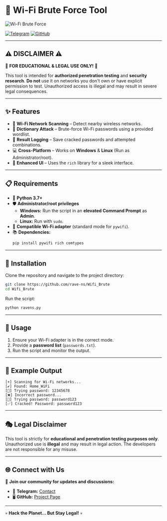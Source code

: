 # 📡 Wi-Fi Brute Force Tool

![Wi-Fi Brute Force](https://github.com/user-attachments/assets/cc91ba6c-d161-4674-a04d-70fadc917ca2)

[![Telegram](https://img.shields.io/badge/Telegram-Group-blue)](https://t.me/Asqlan) 
[![GitHub](https://img.shields.io/badge/GitHub-Repo-black)]([https://github.com/rave-ns/Wifi_Brute](https://github.com/rave-ns/Wifi_Brute))

---

## ⚠️ DISCLAIMER ⚠️
🚨 **FOR EDUCATIONAL & LEGAL USE ONLY!** 🚨  

This tool is intended for **authorized penetration testing** and **security research**. **Do not** use it on networks you don't own or have explicit permission to test. Unauthorized access is illegal and may result in severe legal consequences.

---

## ✨ Features

- 📡 **Wi-Fi Network Scanning** – Detect nearby wireless networks.
- 🔑 **Dictionary Attack** – Brute-force Wi-Fi passwords using a provided wordlist.
- 📝 **Result Logging** – Save cracked passwords and attempted combinations.
- 💻 **Cross-Platform** – Works on **Windows** & **Linux** (Run as Administrator/root).
- 🎨 **Enhanced UI** – Uses the `rich` library for a sleek interface.

---

## 📋 Requirements

- 🐍 **Python 3.7+**
- 🛡️ **Administrator/root privileges**
  - **Windows:** Run the script in an **elevated Command Prompt** as **Admin**.
  - **Linux:** Run with `sudo`.
- 📶 **Compatible Wi-Fi adapter** (standard mode for `pywifi`).
- 📚 **Dependencies:**
  ```bash
  pip install pywifi rich comtypes
  ```

---

## 🚀 Installation

Clone the repository and navigate to the project directory:
```bash
git clone https://github.com/rave-ns/Wifi_Brute
cd Wifi_Brute
```

Run the script:
```bash
python ravens.py
```

---

## 📜 Usage

1. Ensure your Wi-Fi adapter is in the correct mode.
2. Provide a **password list** (`passwords.txt`).
3. Run the script and monitor the output.

---

## 🎯 Example Output

```plaintext
[+] Scanning for Wi-Fi networks...
[✔] Found: Home_WiFi
[🔄] Trying password: 12345678
[❌] Incorrect password...
[🔄] Trying password: password123
[✅] Cracked! Password: password123
```

---

## 🎭 Legal Disclaimer

This tool is strictly for **educational and penetration testing purposes only**. Unauthorized use is **illegal** and may result in legal action. The developers are not responsible for any misuse.

---

## 🌐 Connect with Us

📢 **Join our community for updates and discussions:**
- 📡 **Telegram:** [Contact](https://t.me/yourgroup)
- 🖥️ **GitHub:** [Project Page](https://github.com/rave-ns/Wifi_Brute)

---

💀 **Hack the Planet... But Stay Legal!** 💀
